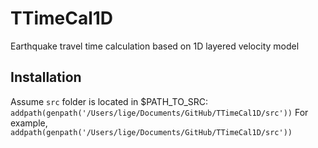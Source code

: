 # TTimeCal1D
 Earthquake travel time calculation based on 1D layered velocity model
## Installation
Assume ```src``` folder is located in $PATH_TO_SRC:  
```addpath(genpath('/Users/lige/Documents/GitHub/TTimeCal1D/src'))```
For example, 
```addpath(genpath('/Users/lige/Documents/GitHub/TTimeCal1D/src'))```


